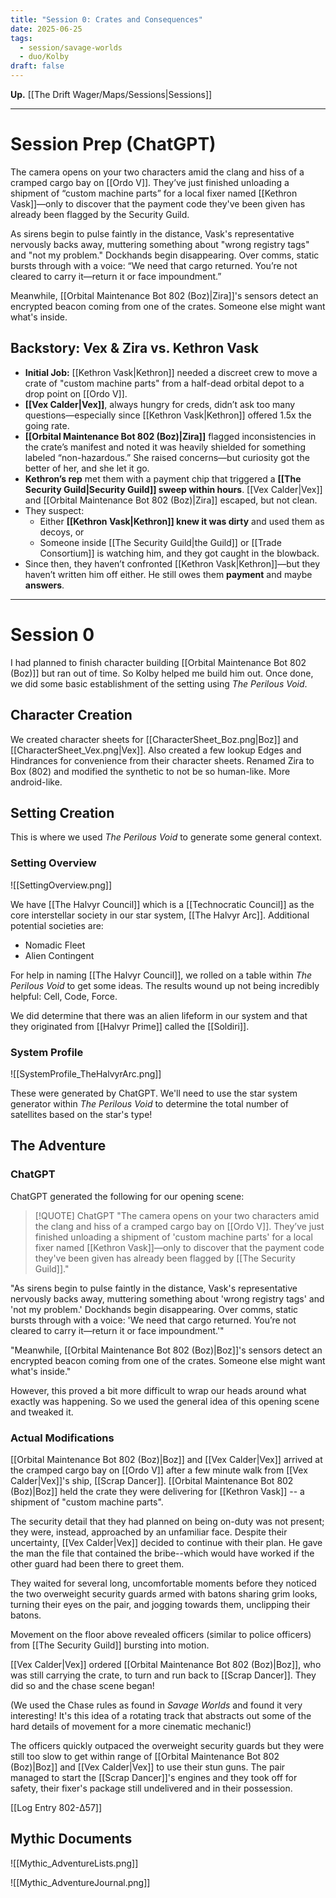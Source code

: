 ```yaml
---
title: "Session 0: Crates and Consequences"
date: 2025-06-25
tags:
  - session/savage-worlds
  - duo/Kolby
draft: false
---
```

**Up.** [[The Drift Wager/Maps/Sessions|Sessions]]

---

# Session Prep (ChatGPT)

The camera opens on your two characters amid the clang and hiss of a cramped cargo bay on [[Ordo V]]. They’ve just finished unloading a shipment of “custom machine parts” for a local fixer named [[Kethron Vask]]—only to discover that the payment code they've been given has already been flagged by the Security Guild.

As sirens begin to pulse faintly in the distance, Vask's representative nervously backs away, muttering something about "wrong registry tags" and "not my problem." Dockhands begin disappearing. Over comms, static bursts through with a voice: “We need that cargo returned. You’re not cleared to carry it—return it or face impoundment.”

Meanwhile, [[Orbital Maintenance Bot 802 (Boz)|Zira]]'s sensors detect an encrypted beacon coming from one of the crates. Someone else might want what's inside.

## **Backstory: Vex & Zira vs. Kethron Vask**

- **Initial Job:** [[Kethron Vask|Kethron]] needed a discreet crew to move a crate of "custom machine parts" from a half-dead orbital depot to a drop point on [[Ordo V]].
- **[[Vex Calder|Vex]]**, always hungry for creds, didn’t ask too many questions—especially since [[Kethron Vask|Kethron]] offered 1.5x the going rate.
- **[[Orbital Maintenance Bot 802 (Boz)|Zira]]** flagged inconsistencies in the crate’s manifest and noted it was heavily shielded for something labeled “non-hazardous.” She raised concerns—but curiosity got the better of her, and she let it go.
- **Kethron’s rep** met them with a payment chip that triggered a **[[The Security Guild|Security Guild]] sweep within hours**. [[Vex Calder|Vex]] and [[Orbital Maintenance Bot 802 (Boz)|Zira]] escaped, but not clean.
- They suspect:
    - Either **[[Kethron Vask|Kethron]] knew it was dirty** and used them as decoys, or
    - Someone inside [[The Security Guild|the Guild]] or [[Trade Consortium]] is watching him, and they got caught in the blowback.   
- Since then, they haven’t confronted [[Kethron Vask|Kethron]]—but they haven’t written him off either. He still owes them **payment** and maybe **answers**.

---

# Session 0

I had planned to finish character building [[Orbital Maintenance Bot 802 (Boz)]] but ran out of time. So Kolby helped me build him out. Once done, we did some basic establishment of the setting using *The Perilous Void*. 

## Character Creation

We created character sheets for [[CharacterSheet_Boz.png|Boz]] and [[CharacterSheet_Vex.png|Vex]]. Also created a few lookup Edges and Hindrances for convenience from their character sheets. Renamed Zira to Box (802) and modified the synthetic to not be so human-like. More android-like.

## Setting Creation

This is where we used *The Perilous Void* to generate some general context.

### Setting Overview

![[SettingOverview.png]]

We have [[The Halvyr Council]] which is a [[Technocratic Council]] as the core interstellar society in our star system, [[The Halvyr Arc]]. Additional potential societies are:

- Nomadic Fleet
- Alien Contingent

For help in naming [[The Halvyr Council]], we rolled on a table within *The Perilous Void* to get some ideas. The results wound up not being incredibly helpful: Cell, Code, Force.

We did determine that there was an alien lifeform in our system and that they originated from [[Halvyr Prime]] called the [[Soldiri]].

### System Profile

![[SystemProfile_TheHalvyrArc.png]]

These were generated by ChatGPT. We'll need to use the star system generator within *The Perilous Void* to determine the total number of satellites based on the star's type!

## The Adventure

### ChatGPT

ChatGPT generated the following for our opening scene:

> [!QUOTE] ChatGPT
> "The camera opens on your two characters amid the clang and hiss of a cramped cargo bay on [[Ordo V]]. They’ve just finished unloading a shipment of 'custom machine parts' for a local fixer named [[Kethron Vask]]—only to discover that the payment code they've been given has already been flagged by [[The Security Guild]]."
> 
  "As sirens begin to pulse faintly in the distance, Vask's representative nervously backs away, muttering something about 'wrong registry tags' and 'not my problem.' Dockhands begin disappearing. Over comms, static bursts through with a voice: 'We need that cargo returned. You’re not cleared to carry it—return it or face impoundment.'"
> 
  "Meanwhile, [[Orbital Maintenance Bot 802 (Boz)|Boz]]'s sensors detect an encrypted beacon coming from one of the crates. Someone else might want what's inside."

However, this proved a bit more difficult to wrap our heads around what exactly was happening. So we used the general idea of this opening scene and tweaked it. 

### Actual Modifications

[[Orbital Maintenance Bot 802 (Boz)|Boz]] and [[Vex Calder|Vex]] arrived at the cramped cargo bay on [[Ordo V]] after a few minute walk from [[Vex Calder|Vex]]'s ship, [[Scrap Dancer]]. [[Orbital Maintenance Bot 802 (Boz)|Boz]] held the crate they were delivering for [[Kethron Vask]] -- a shipment of "custom machine parts".

The security detail that they had planned on being on-duty was not present; they were, instead, approached by an unfamiliar face. Despite their uncertainty, [[Vex Calder|Vex]] decided to continue with their plan. He gave the man the file that contained the bribe--which would have worked if the other guard had been there to greet them.

They waited for several long, uncomfortable moments before they noticed the two overweight security guards armed with batons sharing grim looks, turning their eyes on the pair, and jogging towards them, unclipping their batons.

Movement on the floor above revealed officers (similar to police officers) from [[The Security Guild]] bursting into motion.

[[Vex Calder|Vex]] ordered [[Orbital Maintenance Bot 802 (Boz)|Boz]], who was still carrying the crate, to turn and run back to [[Scrap Dancer]]. They did so and the chase scene began!

(We used the Chase rules as found in *Savage Worlds* and found it very interesting! It's this idea of a rotating track that abstracts out some of the hard details of movement for a more cinematic mechanic!)

The officers quickly outpaced the overweight security guards but they were still too slow to get within range of [[Orbital Maintenance Bot 802 (Boz)|Boz]] and [[Vex Calder|Vex]] to use their stun guns. The pair managed to start the [[Scrap Dancer]]'s engines and they took off for safety, their fixer's package still undelivered and in their possession.

[[Log Entry 802-Δ57]]
## Mythic Documents

![[Mythic_AdventureLists.png]]

![[Mythic_AdventureJournal.png]]